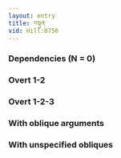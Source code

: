 ```yaml
---
layout: entry
title: བསྟུན་
vid: Hill:0756
---
```

### Dependencies (N = 0)


### Overt 1-2


### Overt 1-2-3


### With oblique arguments


### With unspecified obliques
